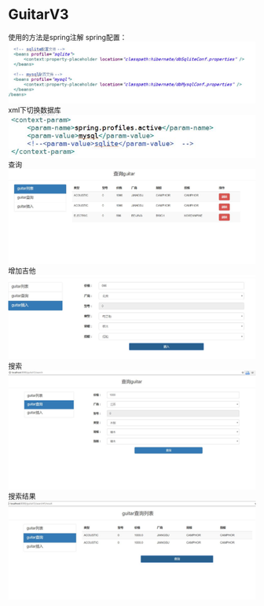 # GuitarV3
使用的方法是spring注解
spring配置：
![](https://github.com/cheesewapower/GuitarV3/blob/master/pic/spring%E9%85%8D%E7%BD%AE.JPG)
xml下切换数据库
![](https://github.com/cheesewapower/GuitarV3/blob/master/pic/%E5%88%87%E6%8D%A2%E6%95%B0%E6%8D%AE%E5%BA%93.JPG)
查询
![](https://github.com/cheesewapower/GuitarV3/blob/master/pic/%E6%9F%A5%E8%AF%A2.JPG)
增加吉他
![](https://github.com/cheesewapower/GuitarV3/blob/master/pic/add.JPG)
搜索
![](https://github.com/cheesewapower/GuitarV3/blob/master/pic/%E6%90%9C%E7%B4%A2.JPG)
搜索结果
![](https://github.com/cheesewapower/GuitarV3/blob/master/pic/%E6%90%9C%E7%B4%A2%E7%BB%93%E6%9E%9C.JPG)

